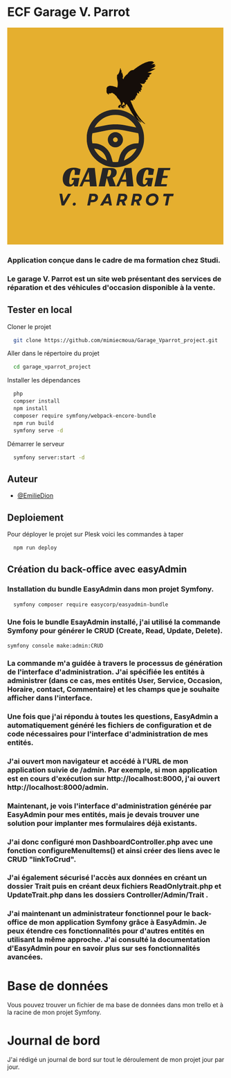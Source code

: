 # ECF Garage V. Parrot

![logo garage](public/images/GarageLogo.png)

### Application conçue dans le cadre de ma formation chez Studi.

### Le garage V. Parrot est un site web présentant des services de réparation et des véhicules d'occasion disponible à la vente.

## Tester en local

Cloner le projet

```bash
  git clone https://github.com/mimiecmoua/Garage_Vparrot_project.git
```

Aller dans le répertoire du projet

```bash
  cd garage_vparrot_project
```

Installer les dépendances

```bash
  php
  compser install
  npm install
  composer require symfony/webpack-encore-bundle
  npm run build
  symfony serve -d
```

Démarrer le serveur

```bash
  symfony server:start -d
```

## Auteur

- [@EmilieDion](https://github.com/mimiecmoua/Garage_Vparrot_project.git)

## Deploiement

Pour déployer le projet sur Plesk voici les commandes à taper

```bash
  npm run deploy
```

## Création du back-office avec easyAdmin

### Installation du bundle EasyAdmin dans mon projet Symfony.

```shell
  symfony composer require easycorp/easyadmin-bundle
```

### Une fois le bundle EsayAdmin installé, j'ai utilisé la commande Symfony pour générer le CRUD (Create, Read, Update, Delete).

```shell
symfony console make:admin:CRUD
```

### La commande m'a guidée à travers le processus de génération de l'interface d'administration. J'ai spécifiée les entités à administrer (dans ce cas, mes entités User, Service, Occasion, Horaire, contact, Commentaire) et les champs que je souhaite afficher dans l'interface.

### Une fois que j'ai répondu à toutes les questions, EasyAdmin a automatiquement généré les fichiers de configuration et de code nécessaires pour l'interface d'administration de mes entités.

### J'ai ouvert mon navigateur et accédé à l'URL de mon application suivie de /admin. Par exemple, si mon application est en cours d'exécution sur http://localhost:8000, j'ai ouvert http://localhost:8000/admin.

### Maintenant, je vois l'interface d'administration générée par EasyAdmin pour mes entités, mais je devais trouver une solution pour implanter mes formulaires déjà existants.

### J'ai donc configuré mon DashboardController.php avec une fonction configureMenuItems() et ainsi créer des liens avec le CRUD "linkToCrud".

### J'ai également sécurisé l'accès aux données en créant un dossier Trait puis en créant deux fichiers ReadOnlytrait.php et UpdateTrait.php dans les dossiers Controller/Admin/Trait .

### J'ai maintenant un administrateur fonctionnel pour le back-office de mon application Symfony grâce à EasyAdmin. Je peux étendre ces fonctionnalités pour d'autres entités en utilisant la même approche. J'ai consulté la documentation d'EasyAdmin pour en savoir plus sur ses fonctionnalités avancées.

# Base de données

Vous pouvez trouver un fichier de ma base de données dans mon trello et à la racine de mon projet Symfony.

# Journal de bord

J'ai rédigé un journal de bord sur tout le déroulement de mon projet jour par jour.
